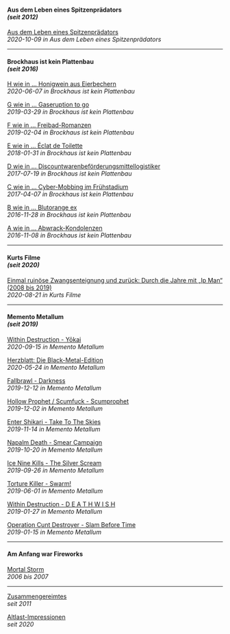 #### Aus dem Leben eines Spitzenprädators<br>_(seit 2012)_

[Aus dem Leben eines Spitzenprädators](adeles.md)<br>
_2020-10-09 in Aus dem Leben eines Spitzenprädators_

<hr>

#### Brockhaus ist kein Plattenbau<br>_(seit 2016)_

[H wie in ... Honigwein aus Eierbechern](broplau-howabern.md)<br>
_2020-06-07 in Brockhaus ist kein Plattenbau_

[G wie in ... Gaseruption to go](broplau-garutogo.md)<br>
_2019-03-29 in Brockhaus ist kein Plattenbau_

[F wie in ... Freibad-Romanzen](broplau-frebaron.md)<br>
_2019-02-04 in Brockhaus ist kein Plattenbau_

[E wie in ... Éclat de Toilette](broplau-edelette.md)<br>
_2018-01-31 in Brockhaus ist kein Plattenbau_

[D wie in ... Discountwarenbeförderungsmittellogistiker](broplau-discologi.md)<br>
_2017-07-19 in Brockhaus ist kein Plattenbau_

[C wie in ... Cyber-Mobbing im Frühstadium](broplau-cybobing.md)<br>
_2017-04-07 in Brockhaus ist kein Plattenbau_

[B wie in ... Blutorange ex](broplau-blutorex.md)<br>
_2016-11-28 in Brockhaus ist kein Plattenbau_

[A wie in ... Abwrack-Kondolenzen](broplau-abolenz.md)<br>
_2016-11-08 in Brockhaus ist kein Plattenbau_

<hr>

#### Kurts Filme<br>_(seit 2020)_

[Einmal ruinöse Zwangsenteignung und zurück: Durch die Jahre mit „Ip Man“ (2008 bis 2019)](kurfil-eruzwan.md)<br>
_2020-08-21 in Kurts Filme_

<hr>

#### Memento Metallum<br>_(seit 2019)_

[Within Destruction - Yōkai](memmet-wideyok.md)<br>
_2020-09-15 in Memento Metallum_

[Herzblatt: Die Black-Metal-Edition](memmet-heblabla.md)<br>
_2020-05-24 in Memento Metallum_

[Fallbrawl - Darkness](memmet-fabress.md)<br>
_2019-12-12 in Memento Metallum_

[Hollow Prophet / Scumfuck - Scumprophet](memmet-hofupret.md)<br>
_2019-12-02 in Memento Metallum_

[Enter Shikari - Take To The Skies](memmet-enartokies.md)<br>
_2019-11-14 in Memento Metallum_

[Napalm Death - Smear Campaign](memmet-nademarn.md)<br>
_2019-10-20 in Memento Metallum_

[Ice Nine Kills - The Silver Scream](memmet-inikiver.md)<br>
_2019-09-26 in Memento Metallum_

[Torture Killer - Swarm!](memmet-torkiwa.md)<br>
_2019-06-01 in Memento Metallum_

[Within Destruction - D E A T H W I S H](memmet-widewis.md)<br>
_2019-01-27 in Memento Metallum_

[Operation Cunt Destroyer - Slam Before Time](memmet-opuslat.md)<br>
_2019-01-15 in Memento Metallum_

<hr>

#### Am Anfang war Fireworks

[Mortal Storm](afafiwo-morstorm.md)<br>
_2006 bis 2007_

<hr>

[Zusammengereimtes](zusates.md)<br>
_seit 2011_

[Altlast-Impressionen](alapron.md)<br>
_seit 2020_

